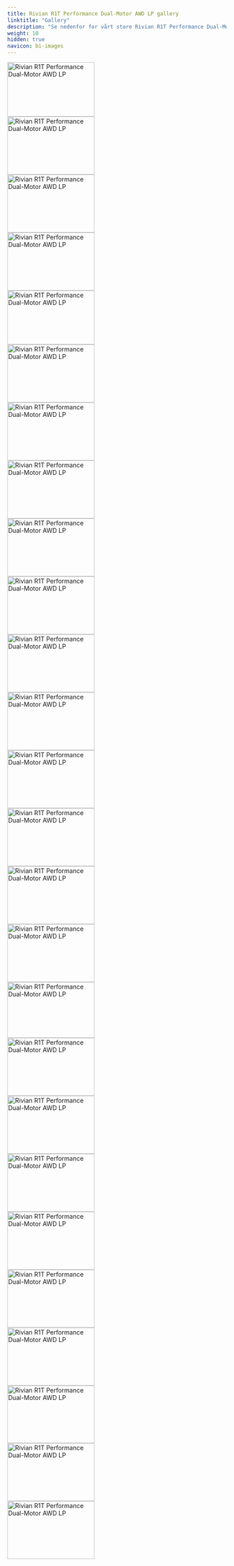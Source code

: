 ```yaml
---
title: Rivian R1T Performance Dual-Motor AWD LP gallery
linktitle: "Gallery"
description: "Se nedenfor for vårt store Rivian R1T Performance Dual-Motor AWD LP bildegalleri. Klikk på bildene for høyoppløselige versjoner."
weight: 10
hidden: true
navicon: bi-images
---
```

<!-- markdownlint-disable MD033 -->
<div class="row" id ="my-gallery">
<div class="pswp-grid-item col-12 col-md-6 col-lg-4">
<a href="https://media.evkx.net/multimedia/models/rivian/r1/r1t_performance_dual-motor_awd_lp/charging_1.jpg"
data-pswp-src="https://media.evkx.net/multimedia/models/rivian/r1/r1t_performance_dual-motor_awd_lp/charging_1.jpg"
data-pswp-width="2048"
data-pswp-height="1280" 
target="_blank">
<img src="https://media.evkx.net/multimedia/models/rivian/r1/r1t_performance_dual-motor_awd_lp/charging_1_xst.jpg" alt="Rivian R1T Performance Dual-Motor AWD LP" width="200px" height="125px" />
</a>
</div>
<div class="pswp-grid-item col-12 col-md-6 col-lg-4">
<a href="https://media.evkx.net/multimedia/models/rivian/r1/r1t_performance_dual-motor_awd_lp/charging_2.jpg"
data-pswp-src="https://media.evkx.net/multimedia/models/rivian/r1/r1t_performance_dual-motor_awd_lp/charging_2.jpg"
data-pswp-width="2880"
data-pswp-height="1920" 
target="_blank">
<img src="https://media.evkx.net/multimedia/models/rivian/r1/r1t_performance_dual-motor_awd_lp/charging_2_xst.jpg" alt="Rivian R1T Performance Dual-Motor AWD LP" width="200px" height="133px" />
</a>
</div>
<div class="pswp-grid-item col-12 col-md-6 col-lg-4">
<a href="https://media.evkx.net/multimedia/models/rivian/r1/r1t_performance_dual-motor_awd_lp/exterior_1.jpg"
data-pswp-src="https://media.evkx.net/multimedia/models/rivian/r1/r1t_performance_dual-motor_awd_lp/exterior_1.jpg"
data-pswp-width="2100"
data-pswp-height="1400" 
target="_blank">
<img src="https://media.evkx.net/multimedia/models/rivian/r1/r1t_performance_dual-motor_awd_lp/exterior_1_xst.jpg" alt="Rivian R1T Performance Dual-Motor AWD LP" width="200px" height="133px" />
</a>
</div>
<div class="pswp-grid-item col-12 col-md-6 col-lg-4">
<a href="https://media.evkx.net/multimedia/models/rivian/r1/r1t_performance_dual-motor_awd_lp/exterior_10.jpg"
data-pswp-src="https://media.evkx.net/multimedia/models/rivian/r1/r1t_performance_dual-motor_awd_lp/exterior_10.jpg"
data-pswp-width="2100"
data-pswp-height="1400" 
target="_blank">
<img src="https://media.evkx.net/multimedia/models/rivian/r1/r1t_performance_dual-motor_awd_lp/exterior_10_xst.jpg" alt="Rivian R1T Performance Dual-Motor AWD LP" width="200px" height="133px" />
</a>
</div>
<div class="pswp-grid-item col-12 col-md-6 col-lg-4">
<a href="https://media.evkx.net/multimedia/models/rivian/r1/r1t_performance_dual-motor_awd_lp/exterior_11.jpg"
data-pswp-src="https://media.evkx.net/multimedia/models/rivian/r1/r1t_performance_dual-motor_awd_lp/exterior_11.jpg"
data-pswp-width="1697"
data-pswp-height="1060" 
target="_blank">
<img src="https://media.evkx.net/multimedia/models/rivian/r1/r1t_performance_dual-motor_awd_lp/exterior_11_xst.jpg" alt="Rivian R1T Performance Dual-Motor AWD LP" width="200px" height="124px" />
</a>
</div>
<div class="pswp-grid-item col-12 col-md-6 col-lg-4">
<a href="https://media.evkx.net/multimedia/models/rivian/r1/r1t_performance_dual-motor_awd_lp/exterior_12.jpg"
data-pswp-src="https://media.evkx.net/multimedia/models/rivian/r1/r1t_performance_dual-motor_awd_lp/exterior_12.jpg"
data-pswp-width="2880"
data-pswp-height="1920" 
target="_blank">
<img src="https://media.evkx.net/multimedia/models/rivian/r1/r1t_performance_dual-motor_awd_lp/exterior_12_xst.jpg" alt="Rivian R1T Performance Dual-Motor AWD LP" width="200px" height="133px" />
</a>
</div>
<div class="pswp-grid-item col-12 col-md-6 col-lg-4">
<a href="https://media.evkx.net/multimedia/models/rivian/r1/r1t_performance_dual-motor_awd_lp/exterior_13.jpg"
data-pswp-src="https://media.evkx.net/multimedia/models/rivian/r1/r1t_performance_dual-motor_awd_lp/exterior_13.jpg"
data-pswp-width="2880"
data-pswp-height="1920" 
target="_blank">
<img src="https://media.evkx.net/multimedia/models/rivian/r1/r1t_performance_dual-motor_awd_lp/exterior_13_xst.jpg" alt="Rivian R1T Performance Dual-Motor AWD LP" width="200px" height="133px" />
</a>
</div>
<div class="pswp-grid-item col-12 col-md-6 col-lg-4">
<a href="https://media.evkx.net/multimedia/models/rivian/r1/r1t_performance_dual-motor_awd_lp/exterior_14.jpg"
data-pswp-src="https://media.evkx.net/multimedia/models/rivian/r1/r1t_performance_dual-motor_awd_lp/exterior_14.jpg"
data-pswp-width="2880"
data-pswp-height="1920" 
target="_blank">
<img src="https://media.evkx.net/multimedia/models/rivian/r1/r1t_performance_dual-motor_awd_lp/exterior_14_xst.jpg" alt="Rivian R1T Performance Dual-Motor AWD LP" width="200px" height="133px" />
</a>
</div>
<div class="pswp-grid-item col-12 col-md-6 col-lg-4">
<a href="https://media.evkx.net/multimedia/models/rivian/r1/r1t_performance_dual-motor_awd_lp/exterior_15.jpg"
data-pswp-src="https://media.evkx.net/multimedia/models/rivian/r1/r1t_performance_dual-motor_awd_lp/exterior_15.jpg"
data-pswp-width="2880"
data-pswp-height="1920" 
target="_blank">
<img src="https://media.evkx.net/multimedia/models/rivian/r1/r1t_performance_dual-motor_awd_lp/exterior_15_xst.jpg" alt="Rivian R1T Performance Dual-Motor AWD LP" width="200px" height="133px" />
</a>
</div>
<div class="pswp-grid-item col-12 col-md-6 col-lg-4">
<a href="https://media.evkx.net/multimedia/models/rivian/r1/r1t_performance_dual-motor_awd_lp/exterior_2.jpg"
data-pswp-src="https://media.evkx.net/multimedia/models/rivian/r1/r1t_performance_dual-motor_awd_lp/exterior_2.jpg"
data-pswp-width="2100"
data-pswp-height="1400" 
target="_blank">
<img src="https://media.evkx.net/multimedia/models/rivian/r1/r1t_performance_dual-motor_awd_lp/exterior_2_xst.jpg" alt="Rivian R1T Performance Dual-Motor AWD LP" width="200px" height="133px" />
</a>
</div>
<div class="pswp-grid-item col-12 col-md-6 col-lg-4">
<a href="https://media.evkx.net/multimedia/models/rivian/r1/r1t_performance_dual-motor_awd_lp/exterior_3.jpg"
data-pswp-src="https://media.evkx.net/multimedia/models/rivian/r1/r1t_performance_dual-motor_awd_lp/exterior_3.jpg"
data-pswp-width="2100"
data-pswp-height="1400" 
target="_blank">
<img src="https://media.evkx.net/multimedia/models/rivian/r1/r1t_performance_dual-motor_awd_lp/exterior_3_xst.jpg" alt="Rivian R1T Performance Dual-Motor AWD LP" width="200px" height="133px" />
</a>
</div>
<div class="pswp-grid-item col-12 col-md-6 col-lg-4">
<a href="https://media.evkx.net/multimedia/models/rivian/r1/r1t_performance_dual-motor_awd_lp/exterior_4.jpg"
data-pswp-src="https://media.evkx.net/multimedia/models/rivian/r1/r1t_performance_dual-motor_awd_lp/exterior_4.jpg"
data-pswp-width="2100"
data-pswp-height="1400" 
target="_blank">
<img src="https://media.evkx.net/multimedia/models/rivian/r1/r1t_performance_dual-motor_awd_lp/exterior_4_xst.jpg" alt="Rivian R1T Performance Dual-Motor AWD LP" width="200px" height="133px" />
</a>
</div>
<div class="pswp-grid-item col-12 col-md-6 col-lg-4">
<a href="https://media.evkx.net/multimedia/models/rivian/r1/r1t_performance_dual-motor_awd_lp/exterior_5.jpg"
data-pswp-src="https://media.evkx.net/multimedia/models/rivian/r1/r1t_performance_dual-motor_awd_lp/exterior_5.jpg"
data-pswp-width="2100"
data-pswp-height="1400" 
target="_blank">
<img src="https://media.evkx.net/multimedia/models/rivian/r1/r1t_performance_dual-motor_awd_lp/exterior_5_xst.jpg" alt="Rivian R1T Performance Dual-Motor AWD LP" width="200px" height="133px" />
</a>
</div>
<div class="pswp-grid-item col-12 col-md-6 col-lg-4">
<a href="https://media.evkx.net/multimedia/models/rivian/r1/r1t_performance_dual-motor_awd_lp/exterior_6.jpg"
data-pswp-src="https://media.evkx.net/multimedia/models/rivian/r1/r1t_performance_dual-motor_awd_lp/exterior_6.jpg"
data-pswp-width="2100"
data-pswp-height="1400" 
target="_blank">
<img src="https://media.evkx.net/multimedia/models/rivian/r1/r1t_performance_dual-motor_awd_lp/exterior_6_xst.jpg" alt="Rivian R1T Performance Dual-Motor AWD LP" width="200px" height="133px" />
</a>
</div>
<div class="pswp-grid-item col-12 col-md-6 col-lg-4">
<a href="https://media.evkx.net/multimedia/models/rivian/r1/r1t_performance_dual-motor_awd_lp/exterior_7.jpg"
data-pswp-src="https://media.evkx.net/multimedia/models/rivian/r1/r1t_performance_dual-motor_awd_lp/exterior_7.jpg"
data-pswp-width="2100"
data-pswp-height="1400" 
target="_blank">
<img src="https://media.evkx.net/multimedia/models/rivian/r1/r1t_performance_dual-motor_awd_lp/exterior_7_xst.jpg" alt="Rivian R1T Performance Dual-Motor AWD LP" width="200px" height="133px" />
</a>
</div>
<div class="pswp-grid-item col-12 col-md-6 col-lg-4">
<a href="https://media.evkx.net/multimedia/models/rivian/r1/r1t_performance_dual-motor_awd_lp/exterior_8.jpg"
data-pswp-src="https://media.evkx.net/multimedia/models/rivian/r1/r1t_performance_dual-motor_awd_lp/exterior_8.jpg"
data-pswp-width="2100"
data-pswp-height="1400" 
target="_blank">
<img src="https://media.evkx.net/multimedia/models/rivian/r1/r1t_performance_dual-motor_awd_lp/exterior_8_xst.jpg" alt="Rivian R1T Performance Dual-Motor AWD LP" width="200px" height="133px" />
</a>
</div>
<div class="pswp-grid-item col-12 col-md-6 col-lg-4">
<a href="https://media.evkx.net/multimedia/models/rivian/r1/r1t_performance_dual-motor_awd_lp/exterior_9.jpg"
data-pswp-src="https://media.evkx.net/multimedia/models/rivian/r1/r1t_performance_dual-motor_awd_lp/exterior_9.jpg"
data-pswp-width="2100"
data-pswp-height="1349" 
target="_blank">
<img src="https://media.evkx.net/multimedia/models/rivian/r1/r1t_performance_dual-motor_awd_lp/exterior_9_xst.jpg" alt="Rivian R1T Performance Dual-Motor AWD LP" width="200px" height="128px" />
</a>
</div>
<div class="pswp-grid-item col-12 col-md-6 col-lg-4">
<a href="https://media.evkx.net/multimedia/models/rivian/r1/r1t_performance_dual-motor_awd_lp/frunk_1.jpg"
data-pswp-src="https://media.evkx.net/multimedia/models/rivian/r1/r1t_performance_dual-motor_awd_lp/frunk_1.jpg"
data-pswp-width="2880"
data-pswp-height="1920" 
target="_blank">
<img src="https://media.evkx.net/multimedia/models/rivian/r1/r1t_performance_dual-motor_awd_lp/frunk_1_xst.jpg" alt="Rivian R1T Performance Dual-Motor AWD LP" width="200px" height="133px" />
</a>
</div>
<div class="pswp-grid-item col-12 col-md-6 col-lg-4">
<a href="https://media.evkx.net/multimedia/models/rivian/r1/r1t_performance_dual-motor_awd_lp/headlights_1.jpg"
data-pswp-src="https://media.evkx.net/multimedia/models/rivian/r1/r1t_performance_dual-motor_awd_lp/headlights_1.jpg"
data-pswp-width="2880"
data-pswp-height="1920" 
target="_blank">
<img src="https://media.evkx.net/multimedia/models/rivian/r1/r1t_performance_dual-motor_awd_lp/headlights_1_xst.jpg" alt="Rivian R1T Performance Dual-Motor AWD LP" width="200px" height="133px" />
</a>
</div>
<div class="pswp-grid-item col-12 col-md-6 col-lg-4">
<a href="https://media.evkx.net/multimedia/models/rivian/r1/r1t_performance_dual-motor_awd_lp/interior_1.jpg"
data-pswp-src="https://media.evkx.net/multimedia/models/rivian/r1/r1t_performance_dual-motor_awd_lp/interior_1.jpg"
data-pswp-width="2880"
data-pswp-height="1920" 
target="_blank">
<img src="https://media.evkx.net/multimedia/models/rivian/r1/r1t_performance_dual-motor_awd_lp/interior_1_xst.jpg" alt="Rivian R1T Performance Dual-Motor AWD LP" width="200px" height="133px" />
</a>
</div>
<div class="pswp-grid-item col-12 col-md-6 col-lg-4">
<a href="https://media.evkx.net/multimedia/models/rivian/r1/r1t_performance_dual-motor_awd_lp/interior_2.jpg"
data-pswp-src="https://media.evkx.net/multimedia/models/rivian/r1/r1t_performance_dual-motor_awd_lp/interior_2.jpg"
data-pswp-width="2880"
data-pswp-height="1920" 
target="_blank">
<img src="https://media.evkx.net/multimedia/models/rivian/r1/r1t_performance_dual-motor_awd_lp/interior_2_xst.jpg" alt="Rivian R1T Performance Dual-Motor AWD LP" width="200px" height="133px" />
</a>
</div>
<div class="pswp-grid-item col-12 col-md-6 col-lg-4">
<a href="https://media.evkx.net/multimedia/models/rivian/r1/r1t_performance_dual-motor_awd_lp/main_1.jpg"
data-pswp-src="https://media.evkx.net/multimedia/models/rivian/r1/r1t_performance_dual-motor_awd_lp/main_1.jpg"
data-pswp-width="2100"
data-pswp-height="1400" 
target="_blank">
<img src="https://media.evkx.net/multimedia/models/rivian/r1/r1t_performance_dual-motor_awd_lp/main_1_xst.jpg" alt="Rivian R1T Performance Dual-Motor AWD LP" width="200px" height="133px" />
</a>
</div>
<div class="pswp-grid-item col-12 col-md-6 col-lg-4">
<a href="https://media.evkx.net/multimedia/models/rivian/r1/r1t_performance_dual-motor_awd_lp/screens_1.jpg"
data-pswp-src="https://media.evkx.net/multimedia/models/rivian/r1/r1t_performance_dual-motor_awd_lp/screens_1.jpg"
data-pswp-width="1600"
data-pswp-height="1067" 
target="_blank">
<img src="https://media.evkx.net/multimedia/models/rivian/r1/r1t_performance_dual-motor_awd_lp/screens_1_xst.jpg" alt="Rivian R1T Performance Dual-Motor AWD LP" width="200px" height="133px" />
</a>
</div>
<div class="pswp-grid-item col-12 col-md-6 col-lg-4">
<a href="https://media.evkx.net/multimedia/models/rivian/r1/r1t_performance_dual-motor_awd_lp/screens_2.jpg"
data-pswp-src="https://media.evkx.net/multimedia/models/rivian/r1/r1t_performance_dual-motor_awd_lp/screens_2.jpg"
data-pswp-width="1534"
data-pswp-height="1016" 
target="_blank">
<img src="https://media.evkx.net/multimedia/models/rivian/r1/r1t_performance_dual-motor_awd_lp/screens_2_xst.jpg" alt="Rivian R1T Performance Dual-Motor AWD LP" width="200px" height="132px" />
</a>
</div>
<div class="pswp-grid-item col-12 col-md-6 col-lg-4">
<a href="https://media.evkx.net/multimedia/models/rivian/r1/r1t_performance_dual-motor_awd_lp/screens_3.jpg"
data-pswp-src="https://media.evkx.net/multimedia/models/rivian/r1/r1t_performance_dual-motor_awd_lp/screens_3.jpg"
data-pswp-width="2880"
data-pswp-height="1920" 
target="_blank">
<img src="https://media.evkx.net/multimedia/models/rivian/r1/r1t_performance_dual-motor_awd_lp/screens_3_xst.jpg" alt="Rivian R1T Performance Dual-Motor AWD LP" width="200px" height="133px" />
</a>
</div>
<div class="pswp-grid-item col-12 col-md-6 col-lg-4">
<a href="https://media.evkx.net/multimedia/models/rivian/r1/r1t_performance_dual-motor_awd_lp/trunk_1.jpg"
data-pswp-src="https://media.evkx.net/multimedia/models/rivian/r1/r1t_performance_dual-motor_awd_lp/trunk_1.jpg"
data-pswp-width="2880"
data-pswp-height="1920" 
target="_blank">
<img src="https://media.evkx.net/multimedia/models/rivian/r1/r1t_performance_dual-motor_awd_lp/trunk_1_xst.jpg" alt="Rivian R1T Performance Dual-Motor AWD LP" width="200px" height="133px" />
</a>
</div>
</div>
<script type="module">
  import PhotoSwipeLightbox from '/js/photoswipe-lightbox.esm.js';
    const lightbox = new PhotoSwipeLightbox({
       gallery: '#my-gallery',
        children: 'a',
        pswpModule: () => import('/js/photoswipe.esm.js')
    });
lightbox.init();
</script>
